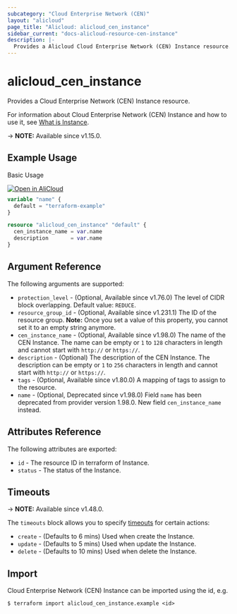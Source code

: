 ```yaml
---
subcategory: "Cloud Enterprise Network (CEN)"
layout: "alicloud"
page_title: "Alicloud: alicloud_cen_instance"
sidebar_current: "docs-alicloud-resource-cen-instance"
description: |-
  Provides a Alicloud Cloud Enterprise Network (CEN) Instance resource.
---
```


# alicloud_cen_instance

Provides a Cloud Enterprise Network (CEN) Instance resource.

For information about Cloud Enterprise Network (CEN) Instance and how to use it, see [What is Instance](https://www.alibabacloud.com/help/en/cen/developer-reference/api-cbn-2017-09-12-createcen).

-> **NOTE:** Available since v1.15.0.

## Example Usage

Basic Usage

<div style="display: block;margin-bottom: 40px;"><div class="oics-button" style="float: right;position: absolute;margin-bottom: 10px;">
  <a href="https://api.aliyun.com/api-tools/terraform?resource=alicloud_cen_instance&exampleId=582d1a64-5b30-168e-3f05-c804cba15fdddd9611e0&activeTab=example&spm=docs.r.cen_instance.0.582d1a645b&intl_lang=EN_US" target="_blank">
    <img alt="Open in AliCloud" src="https://img.alicdn.com/imgextra/i1/O1CN01hjjqXv1uYUlY56FyX_!!6000000006049-55-tps-254-36.svg" style="max-height: 44px; max-width: 100%;">
  </a>
</div></div>

```terraform
variable "name" {
  default = "terraform-example"
}

resource "alicloud_cen_instance" "default" {
  cen_instance_name = var.name
  description       = var.name
}
```
## Argument Reference

The following arguments are supported:

* `protection_level` - (Optional, Available since v1.76.0) The level of CIDR block overlapping. Default value: `REDUCE`.
* `resource_group_id` - (Optional, Available since v1.231.1) The ID of the resource group. **Note:** Once you set a value of this property, you cannot set it to an empty string anymore.
* `cen_instance_name` - (Optional, Available since v1.98.0) The name of the CEN Instance. The name can be empty or `1` to `128` characters in length and cannot start with `http://` or `https://`.
* `description` - (Optional) The description of the CEN Instance. The description can be empty or `1` to `256` characters in length and cannot start with `http://` or `https://`.
* `tags` - (Optional, Available since v1.80.0) A mapping of tags to assign to the resource.
* `name` - (Optional, Deprecated since v1.98.0) Field `name` has been deprecated from provider version 1.98.0. New field `cen_instance_name` instead.

## Attributes Reference

The following attributes are exported:

* `id` - The resource ID in terraform of Instance.
* `status` - The status of the Instance.

## Timeouts

-> **NOTE:** Available since v1.48.0.

The `timeouts` block allows you to specify [timeouts](https://www.terraform.io/docs/configuration-0-11/resources.html#timeouts) for certain actions:

* `create` - (Defaults to 6 mins) Used when create the Instance.
* `update` - (Defaults to 5 mins) Used when update the Instance.
* `delete` - (Defaults to 10 mins) Used when delete the Instance.

## Import

Cloud Enterprise Network (CEN) Instance can be imported using the id, e.g.

```shell
$ terraform import alicloud_cen_instance.example <id>
```
